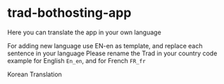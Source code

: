 # trad-bothosting-app
Here you can translate the app in your own language

For adding new language use EN-en as template, and replace each sentence in your language
Please rename the Trad in your country code example for English `En_en`, and for French `FR_fr`

Korean Translation
